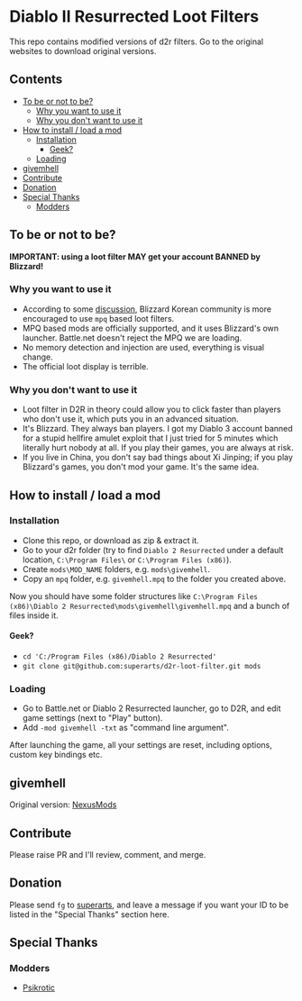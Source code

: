 # Diablo II Resurrected Loot Filters

This repo contains modified versions of d2r filters. Go to the original websites to download original versions.

<!-- START doctoc generated TOC please keep comment here to allow auto update -->
<!-- DON'T EDIT THIS SECTION, INSTEAD RE-RUN doctoc TO UPDATE -->
## Contents

- [To be or not to be?](#to-be-or-not-to-be)
  - [Why you want to use it](#why-you-want-to-use-it)
  - [Why you don't want to use it](#why-you-dont-want-to-use-it)
- [How to install / load a mod](#how-to-install--load-a-mod)
  - [Installation](#installation)
    - [Geek?](#geek)
  - [Loading](#loading)
- [givemhell](#givemhell)
- [Contribute](#contribute)
- [Donation](#donation)
- [Special Thanks](#special-thanks)
  - [Modders](#modders)

<!-- END doctoc generated TOC please keep comment here to allow auto update -->

## To be or not to be?

**IMPORTANT: using a loot filter MAY get your account BANNED by Blizzard!**

### Why you want to use it

- According to some [discussion](https://www.reddit.com/r/Diablo/comments/qedwxg/d2r_loot_filter_not_bannable/), Blizzard Korean community is more encouraged to use `mpq` based loot filters.
- MPQ based mods are officially supported, and it uses Blizzard's own launcher. Battle.net doesn't reject the MPQ we are loading.
- No memory detection and injection are used, everything is visual change.
- The official loot display is terrible.

### Why you don't want to use it

- Loot filter in D2R in theory could allow you to click faster than players who don't use it, which puts you in an advanced situation.
- It's Blizzard. They always ban players. I got my Diablo 3 account banned for a stupid hellfire amulet exploit that I just tried for 5 minutes which literally hurt nobody at all. If you play their games, you are always at risk.
- If you live in China, you don't say bad things about Xi Jinping; if you play Blizzard's games, you don't mod your game. It's the same idea.

## How to install / load a mod

### Installation

- Clone this repo, or download as zip & extract it.
- Go to your d2r folder (try to find `Diablo 2 Resurrected` under a default location, `C:\Program Files\` or `C:\Program Files (x86)`).
- Create `mods\MOD_NAME` folders, e.g. `mods\givemhell`.
- Copy an `mpq` folder, e.g. `givemhell.mpq` to the folder you created above.

Now you should have some folder structures like `C:\Program Files (x86)\Diablo 2 Resurrected\mods\givemhell\givemhell.mpq` and a bunch of files inside it.

#### Geek?

- `cd 'C:/Program Files (x86)/Diablo 2 Resurrected'`
- `git clone git@github.com:superarts/d2r-loot-filter.git mods`

### Loading

- Go to Battle.net or Diablo 2 Resurrected launcher, go to D2R, and edit game settings (next to "Play" button).
- Add `-mod givemhell -txt` as "command line argument".

After launching the game, all your settings are reset, including options, custom key bindings etc.

## givemhell

Original version: [NexusMods](https://www.nexusmods.com/diablo2resurrected/mods/102?tab=description)

## Contribute

Please raise PR and I'll review, comment, and merge.

## Donation

Please send `fg` to [superarts](https://forums.d2jsp.org/user.php?i=1258378), and leave a message if you want your ID to be listed in the "Special Thanks" section here.

## Special Thanks

### Modders

- [Psikrotic](https://www.nexusmods.com/diablo2resurrected/users/39479425)

